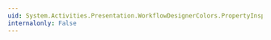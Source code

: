 ```yaml
---
uid: System.Activities.Presentation.WorkflowDesignerColors.PropertyInspectorToolBarItemHoverBorderBrushKey
internalonly: False
---
```

